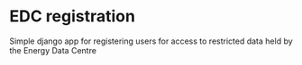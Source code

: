 # EDC registration

Simple django app for registering users for access to restricted data held by the Energy Data Centre